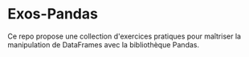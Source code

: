 # Exos-Pandas

Ce repo propose une collection d'exercices pratiques pour maîtriser la manipulation de DataFrames avec la bibliothèque Pandas.
